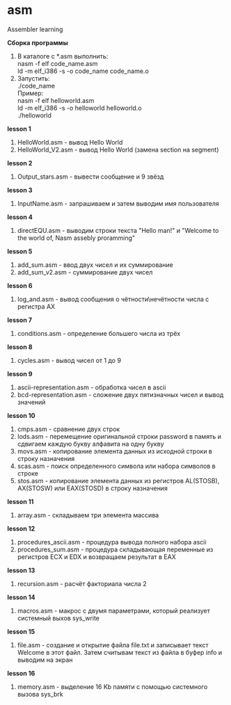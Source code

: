 # asm
Assembler learning

<b>Сборка программы</b><br>
1. В каталоге с *.asm выполнить:<br>
  nasm -f elf code_name.asm <br>
  ld -m elf_i386 -s -o code_name code_name.o <br>
2. Запустить: <br>
./code_name <br>
Пример:<br>
nasm -f elf helloworld.asm <br>
ld -m elf_i386 -s -o helloworld helloworld.o <br>
./helloworld <br>

<b>lesson 1</b>
1. HelloWorld.asm - вывод Hello World
2. HelloWorld_V2.asm - вывод Hello World (замена section на segment)

<b>lesson 2</b>
1. Output_stars.asm - вывести сообщение и 9 звёзд

<b>lesson 3</b>
1. InputName.asm - запрашиваем и затем выводим имя пользователя

<b>lesson 4</b>
1. directEQU.asm - выводим строки текста "Hello man!" и "Welcome to the world of, Nasm assebly proramming"

<b>lesson 5</b>
1. add_sum.asm - ввод двух чисел и их суммирование
2. add_sum_v2.asm - суммирование двух чисел

<b>lesson 6</b>
1. log_and.asm - вывод сообщения о чётности\нечётности числа с регистра AX

<b>lesson 7</b>
1. conditions.asm - определение большего числа из трёх

<b>lesson 8</b>
1. cycles.asm - вывод чисел от 1 до 9

<b>lesson 9</b>
1. ascii-representation.asm - обработка чисел в ascii
2. bcd-representation.asm - сложение двух пятизначных чисел и вывод значений

<b>lesson 10</b>
1. cmps.asm - сравнение двух строк
2. lods.asm - перемещение оригинальной строки password в память и сдвигаем каждую букву алфавита на одну букву
3. movs.asm - копирование элемента данных из исходной строки в строку назначения
4. scas.asm - поиск определенного символа или набора символов в строке
5. stos.asm - копирование элемента данных из регистров AL(STOSB), AX(STOSW) или EAX(STOSD) в строку назначения

<b>lesson 11</b>
1. array.asm - складываем три элемента массива

<b>lesson 12</b>
1. procedures_ascii.asm - процедура вывода полного набора ascii
2. procedures_sum.asm - процедура складывающая переменные из регистров ECX и EDX и возвращаем результат в EAX

<b>lesson 13</b>
1. recursion.asm - расчёт факториала числа 2

<b>lesson 14</b>
1. macros.asm - макрос с двумя параметрами, который реализует системный выхов sys_write

<b>lesson 15</b>
1. file.asm - создание и открытие файла file.txt и записывает текст Welcome в этот файл. Затем считывам текст из файла в буфер info и выводим на экран

<b>lesson 16</b>
1. memory.asm - выделение 16 Kb памяти с помощью системного вызова sys_brk
